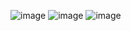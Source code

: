 ![image](https://github.com/user-attachments/assets/af63e67a-8042-43a6-b845-4eb769a4208f)
![image](https://github.com/user-attachments/assets/514cc0a3-d6f0-40c0-a499-085fc854e33a)
![image](https://github.com/user-attachments/assets/83cf8cbc-e3ef-4b95-acd4-e2ca5c491595)
